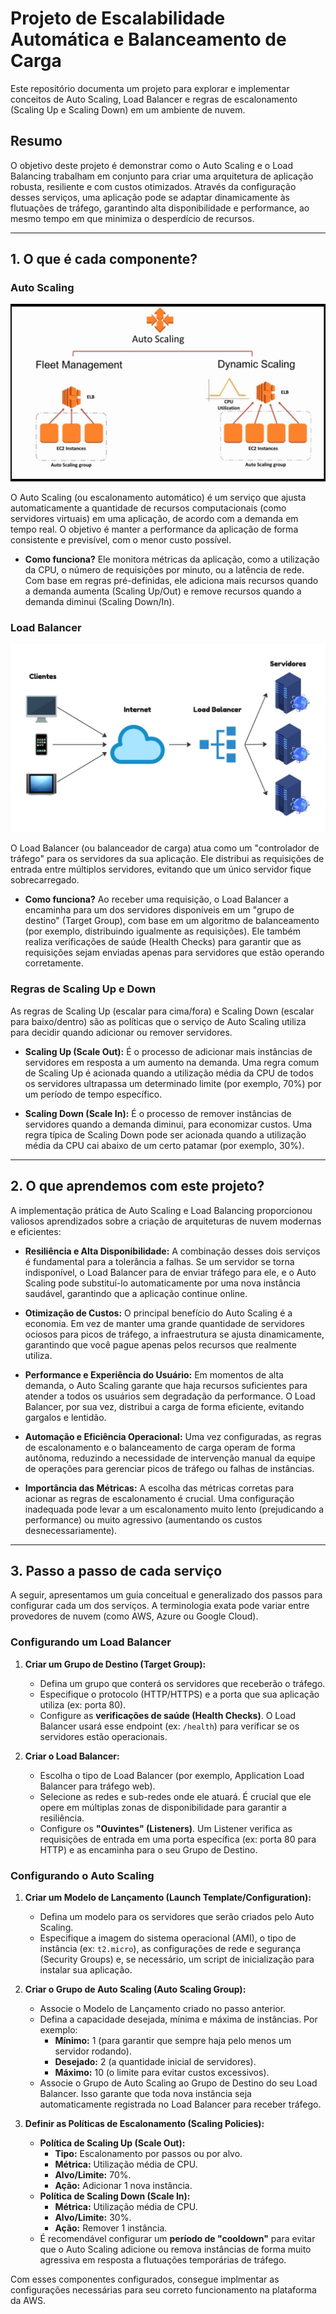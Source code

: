 # Projeto de Escalabilidade Automática e Balanceamento de Carga

Este repositório documenta um projeto para explorar e implementar conceitos de Auto Scaling, Load Balancer e regras de escalonamento (Scaling Up e Scaling Down) em um ambiente de nuvem.

## Resumo

O objetivo deste projeto é demonstrar como o Auto Scaling e o Load Balancing trabalham em conjunto para criar uma arquitetura de aplicação robusta, resiliente e com custos otimizados. Através da configuração desses serviços, uma aplicação pode se adaptar dinamicamente às flutuações de tráfego, garantindo alta disponibilidade e performance, ao mesmo tempo em que minimiza o desperdício de recursos.

---

## 1. O que é cada componente?

### Auto Scaling
![Texto alternativo](autoscallinggroup.jpg)


O Auto Scaling (ou escalonamento automático) é um serviço que ajusta automaticamente a quantidade de recursos computacionais (como servidores virtuais) em uma aplicação, de acordo com a demanda em tempo real. O objetivo é manter a performance da aplicação de forma consistente e previsível, com o menor custo possível.

- **Como funciona?** Ele monitora métricas da aplicação, como a utilização da CPU, o número de requisições por minuto, ou a latência de rede. Com base em regras pré-definidas, ele adiciona mais recursos quando a demanda aumenta (Scaling Up/Out) e remove recursos quando a demanda diminui (Scaling Down/In).

### Load Balancer
![Texto alternativo](balanceadordecarga.jpg)

O Load Balancer (ou balanceador de carga) atua como um "controlador de tráfego" para os servidores da sua aplicação. Ele distribui as requisições de entrada entre múltiplos servidores, evitando que um único servidor fique sobrecarregado.

- **Como funciona?** Ao receber uma requisição, o Load Balancer a encaminha para um dos servidores disponíveis em um "grupo de destino" (Target Group), com base em um algoritmo de balanceamento (por exemplo, distribuindo igualmente as requisições). Ele também realiza verificações de saúde (Health Checks) para garantir que as requisições sejam enviadas apenas para servidores que estão operando corretamente.

### Regras de Scaling Up e Down

As regras de Scaling Up (escalar para cima/fora) e Scaling Down (escalar para baixo/dentro) são as políticas que o serviço de Auto Scaling utiliza para decidir quando adicionar ou remover servidores.

- **Scaling Up (Scale Out):** É o processo de adicionar mais instâncias de servidores em resposta a um aumento na demanda. Uma regra comum de Scaling Up é acionada quando a utilização média da CPU de todos os servidores ultrapassa um determinado limite (por exemplo, 70%) por um período de tempo específico.

- **Scaling Down (Scale In):** É o processo de remover instâncias de servidores quando a demanda diminui, para economizar custos. Uma regra típica de Scaling Down pode ser acionada quando a utilização média da CPU cai abaixo de um certo patamar (por exemplo, 30%).

---

## 2. O que aprendemos com este projeto?

A implementação prática de Auto Scaling e Load Balancing proporcionou valiosos aprendizados sobre a criação de arquiteturas de nuvem modernas e eficientes:

- **Resiliência e Alta Disponibilidade:** A combinação desses dois serviços é fundamental para a tolerância a falhas. Se um servidor se torna indisponível, o Load Balancer para de enviar tráfego para ele, e o Auto Scaling pode substituí-lo automaticamente por uma nova instância saudável, garantindo que a aplicação continue online.

- **Otimização de Custos:** O principal benefício do Auto Scaling é a economia. Em vez de manter uma grande quantidade de servidores ociosos para picos de tráfego, a infraestrutura se ajusta dinamicamente, garantindo que você pague apenas pelos recursos que realmente utiliza.

- **Performance e Experiência do Usuário:** Em momentos de alta demanda, o Auto Scaling garante que haja recursos suficientes para atender a todos os usuários sem degradação da performance. O Load Balancer, por sua vez, distribui a carga de forma eficiente, evitando gargalos e lentidão.

- **Automação e Eficiência Operacional:** Uma vez configuradas, as regras de escalonamento e o balanceamento de carga operam de forma autônoma, reduzindo a necessidade de intervenção manual da equipe de operações para gerenciar picos de tráfego ou falhas de instâncias.

- **Importância das Métricas:** A escolha das métricas corretas para acionar as regras de escalonamento é crucial. Uma configuração inadequada pode levar a um escalonamento muito lento (prejudicando a performance) ou muito agressivo (aumentando os custos desnecessariamente).

---

## 3. Passo a passo de cada serviço

A seguir, apresentamos um guia conceitual e generalizado dos passos para configurar cada um dos serviços. A terminologia exata pode variar entre provedores de nuvem (como AWS, Azure ou Google Cloud).

### Configurando um Load Balancer

1.  **Criar um Grupo de Destino (Target Group):**
    * Defina um grupo que conterá os servidores que receberão o tráfego.
    * Especifique o protocolo (HTTP/HTTPS) e a porta que sua aplicação utiliza (ex: porta 80).
    * Configure as **verificações de saúde (Health Checks)**. O Load Balancer usará esse endpoint (ex: `/health`) para verificar se os servidores estão operacionais.

2.  **Criar o Load Balancer:**
    * Escolha o tipo de Load Balancer (por exemplo, Application Load Balancer para tráfego web).
    * Selecione as redes e sub-redes onde ele atuará. É crucial que ele opere em múltiplas zonas de disponibilidade para garantir a resiliência.
    * Configure os **"Ouvintes" (Listeners)**. Um Listener verifica as requisições de entrada em uma porta específica (ex: porta 80 para HTTP) e as encaminha para o seu Grupo de Destino.

### Configurando o Auto Scaling

1.  **Criar um Modelo de Lançamento (Launch Template/Configuration):**
    * Defina um modelo para os servidores que serão criados pelo Auto Scaling.
    * Especifique a imagem do sistema operacional (AMI), o tipo de instância (ex: `t2.micro`), as configurações de rede e segurança (Security Groups) e, se necessário, um script de inicialização para instalar sua aplicação.

2.  **Criar o Grupo de Auto Scaling (Auto Scaling Group):**
    * Associe o Modelo de Lançamento criado no passo anterior.
    * Defina a capacidade desejada, mínima e máxima de instâncias. Por exemplo:
        * **Mínimo:** 1 (para garantir que sempre haja pelo menos um servidor rodando).
        * **Desejado:** 2 (a quantidade inicial de servidores).
        * **Máximo:** 10 (o limite para evitar custos excessivos).
    * Associe o Grupo de Auto Scaling ao Grupo de Destino do seu Load Balancer. Isso garante que toda nova instância seja automaticamente registrada no Load Balancer para receber tráfego.

3.  **Definir as Políticas de Escalonamento (Scaling Policies):**
    * **Política de Scaling Up (Scale Out):**
        * **Tipo:** Escalonamento por passos ou por alvo.
        * **Métrica:** Utilização média de CPU.
        * **Alvo/Limite:** 70%.
        * **Ação:** Adicionar 1 nova instância.
    * **Política de Scaling Down (Scale In):**
        * **Métrica:** Utilização média de CPU.
        * **Alvo/Limite:** 30%.
        * **Ação:** Remover 1 instância.
    * É recomendável configurar um **período de "cooldown"** para evitar que o Auto Scaling adicione ou remova instâncias de forma muito agressiva em resposta a flutuações temporárias de tráfego.

Com esses componentes configurados, consegue implmentar as configurações necessárias para seu correto funcionamento na plataforma da AWS.
